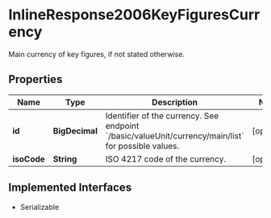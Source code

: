 

# InlineResponse2006KeyFiguresCurrency

Main currency of key figures, if not stated otherwise.

## Properties

Name | Type | Description | Notes
------------ | ------------- | ------------- | -------------
**id** | **BigDecimal** | Identifier of the currency. See endpoint &#x60;/basic/valueUnit/currency/main/list&#x60; for possible values. |  [optional]
**isoCode** | **String** | ISO 4217 code of the currency. |  [optional]


## Implemented Interfaces

* Serializable


